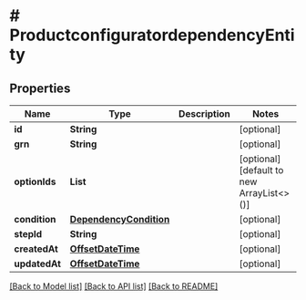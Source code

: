 # # ProductconfiguratordependencyEntity


## Properties 


Name | Type | Description | Notes
------------ | ------------- | ------------- | -------------
**id**| **String** |   | [optional]
**grn**| **String** |   | [optional]
**optionIds**| **List<String>** |   | [optional] [default to new ArrayList<>()]
**condition**| [**DependencyCondition**](DependencyCondition.md) |   | [optional]
**stepId**| **String** |   | [optional]
**createdAt**| [**OffsetDateTime**](OffsetDateTime.md) |   | [optional]
**updatedAt**| [**OffsetDateTime**](OffsetDateTime.md) |   | [optional]


[[Back to Model list]](../../README.md#models) [[Back to API list]](../../README.md#endpoints) [[Back to README]](../../README.md)

